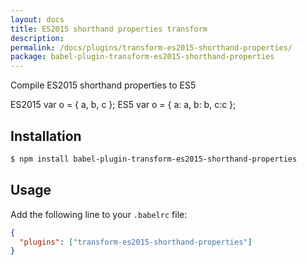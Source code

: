 ```yaml
---
layout: docs
title: ES2015 shorthand properties transform
description:
permalink: /docs/plugins/transform-es2015-shorthand-properties/
package: babel-plugin-transform-es2015-shorthand-properties
---
```


Compile ES2015 shorthand properties to ES5

ES2015
var o = { a, b, c };
ES5
var o = { a: a, b: b, c:c };


## Installation

```sh
$ npm install babel-plugin-transform-es2015-shorthand-properties
```

## Usage

Add the following line to your `.babelrc` file:

```json
{
  "plugins": ["transform-es2015-shorthand-properties"]
}
```
